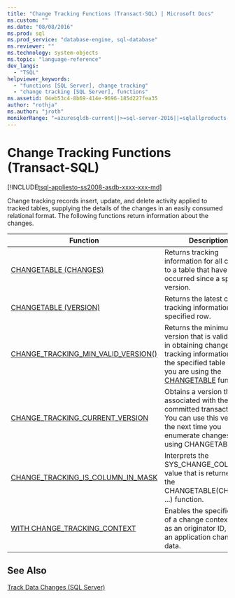 ```yaml
---
title: "Change Tracking Functions (Transact-SQL) | Microsoft Docs"
ms.custom: ""
ms.date: "08/08/2016"
ms.prod: sql
ms.prod_service: "database-engine, sql-database"
ms.reviewer: ""
ms.technology: system-objects
ms.topic: "language-reference"
dev_langs: 
  - "TSQL"
helpviewer_keywords: 
  - "functions [SQL Server], change tracking"
  - "change tracking [SQL Server], functions"
ms.assetid: 04eb53c4-8b69-414e-9696-185d227fea35
author: "rothja"
ms.author: "jroth"
monikerRange: "=azuresqldb-current||>=sql-server-2016||=sqlallproducts-allversions||>=sql-server-linux-2017||=azuresqldb-mi-current"
---
```

# Change Tracking Functions (Transact-SQL)
[!INCLUDE[tsql-appliesto-ss2008-asdb-xxxx-xxx-md](../../includes/tsql-appliesto-ss2008-asdb-xxxx-xxx-md.md)]

  Change tracking records insert, update, and delete activity applied to tracked tables, supplying the details of the changes in an easily consumed relational format. The following functions return information about the changes.  
  
|Function|Description|  
|--------------|-----------------|  
|[CHANGETABLE (CHANGES)](../../relational-databases/system-functions/changetable-transact-sql.md)|Returns tracking information for all changes to a table that have occurred since a specified version.|  
|[CHANGETABLE (VERSION)](../../relational-databases/system-functions/changetable-transact-sql.md)|Returns the latest change tracking information for a specified row.|  
|[CHANGE_TRACKING_MIN_VALID_VERSION()](../../relational-databases/system-functions/change-tracking-min-valid-version-transact-sql.md)|Returns the minimum version that is valid for use in obtaining change tracking information from the specified table when you are using the [CHANGETABLE](../../relational-databases/system-functions/changetable-transact-sql.md) function.|  
|[CHANGE_TRACKING_CURRENT_VERSION](../../relational-databases/system-functions/change-tracking-current-version-transact-sql.md)|Obtains a version that is associated with the last committed transaction. You can use this version the next time you enumerate changes by using CHANGETABLE.|  
|[CHANGE_TRACKING_IS_COLUMN_IN_MASK](../../relational-databases/system-functions/change-tracking-is-column-in-mask-transact-sql.md)|Interprets the SYS_CHANGE_COLUMNS value that is returned by the CHANGETABLE(CHANGES ...) function.|  
|[WITH CHANGE_TRACKING_CONTEXT](../../relational-databases/system-functions/with-change-tracking-context-transact-sql.md)|Enables the specification of a change context, such as an originator ID, when an application changes data.|  
  
## See Also  
 [Track Data Changes &#40;SQL Server&#41;](../../relational-databases/track-changes/track-data-changes-sql-server.md)  
  
  
